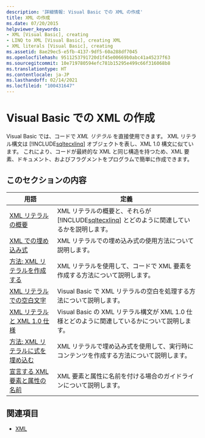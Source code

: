 ```yaml
---
description: '詳細情報: Visual Basic での XML の作成'
title: XML の作成
ms.date: 07/20/2015
helpviewer_keywords:
- XML [Visual Basic], creating
- LINQ to XML [Visual Basic], creating XML
- XML literals [Visual Basic], creating
ms.assetid: 8ae29ec5-e5fb-4137-9df5-60a288df7045
ms.openlocfilehash: 9511253791720d1f45e00669b0abc41a45237f63
ms.sourcegitcommit: 10e719780594efc781b15295e499c66f316068b8
ms.translationtype: HT
ms.contentlocale: ja-JP
ms.lasthandoff: 02/14/2021
ms.locfileid: "100431647"
---
```

# <a name="creating-xml-in-visual-basic"></a>Visual Basic での XML の作成

Visual Basic では、コードで *XML リテラル* を直接使用できます。 XML リテラル構文は [!INCLUDE[sqltecxlinq](~/includes/sqltecxlinq-md.md)] オブジェクトを表し、XML 1.0 構文に似ています。 これにより、コードが最終的な XML と同じ構造を持つため、XML 要素、ドキュメント、およびフラグメントをプログラムで簡単に作成できます。  
  
## <a name="in-this-section"></a>このセクションの内容  
  
|用語|定義|  
|---|---|  
|[XML リテラルの概要](xml-literals-overview.md)|XML リテラルの概要と、それらが [!INCLUDE[sqltecxlinq](~/includes/sqltecxlinq-md.md)] とどのように関連しているかを説明します。|  
|[XML での埋め込み式](embedded-expressions-in-xml.md)|XML リテラルでの埋め込み式の使用方法について説明します。|  
|[方法: XML リテラルを作成する](how-to-create-xml-literals.md)|XML リテラルを使用して、コードで XML 要素を作成する方法について説明します。|  
|[XML リテラルでの空白文字](white-space-in-xml-literals.md)|Visual Basic で XML リテラルの空白を処理する方法について説明します。|  
|[XML リテラルと XML 1.0 仕様](xml-literals-and-the-xml-1-0-specification.md)|Visual Basic の XML リテラル構文が XML 1.0 仕様とどのように関連しているかについて説明します。|  
|[方法: XML リテラルに式を埋め込む](how-to-embed-expressions-in-xml-literals.md)|XML リテラルで埋め込み式を使用して、実行時にコンテンツを作成する方法について説明します。|  
|[宣言する XML 要素と属性の名前](names-of-declared-xml-elements-and-attributes.md)|XML 要素と属性に名前を付ける場合のガイドラインについて説明します。|  
  
## <a name="see-also"></a>関連項目

- [XML](index.md)
